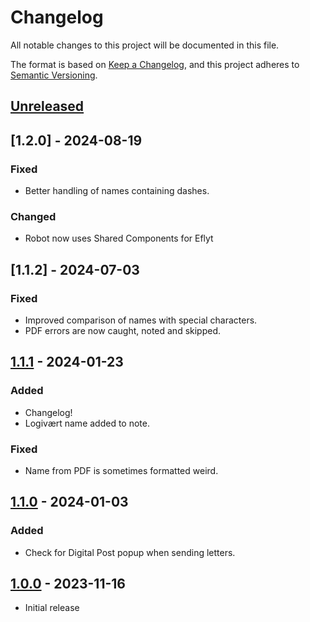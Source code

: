 # Changelog

All notable changes to this project will be documented in this file.

The format is based on [Keep a Changelog](https://keepachangelog.com/en/1.0.0/),
and this project adheres to [Semantic Versioning](https://semver.org/spec/v2.0.0.html).

## [Unreleased]

## [1.2.0] - 2024-08-19

### Fixed

- Better handling of names containing dashes.

### Changed

 - Robot now uses Shared Components for Eflyt

## [1.1.2] - 2024-07-03

### Fixed

- Improved comparison of names with special characters.
- PDF errors are now caught, noted and skipped.

## [1.1.1] - 2024-01-23

### Added

- Changelog!
- Logivært name added to note.

### Fixed

- Name from PDF is sometimes formatted weird.

## [1.1.0] - 2024-01-03

### Added

- Check for Digital Post popup when sending letters.


## [1.0.0] - 2023-11-16

- Initial release

[Unreleased]: https://github.com/itk-dev-rpa/OpenOrchestrator/compare/1.1.1...HEAD
[1.1.1]: https://github.com/itk-dev-rpa/OpenOrchestrator/releases/tag/1.1.1
[1.1.0]: https://github.com/itk-dev-rpa/OpenOrchestrator/releases/tag/1.1.0
[1.0.0]: https://github.com/itk-dev-rpa/OpenOrchestrator/releases/tag/1.0.0
